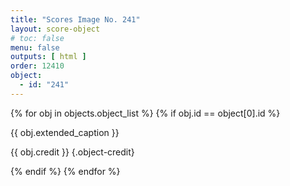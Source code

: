 ```yaml
---
title: "Scores Image No. 241"
layout: score-object
# toc: false
menu: false
outputs: [ html ]
order: 12410
object:
  - id: "241"
---
```


{% for obj in objects.object_list %}
{% if obj.id == object[0].id %}

{{ obj.extended_caption }}

{{ obj.credit }} {.object-credit}

{% endif %}
{% endfor %}
